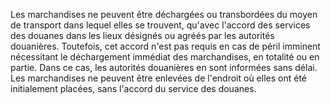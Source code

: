 Les marchandises ne peuvent être déchargées ou
transbordées du moyen de transport dans lequel elles se trouvent,
qu'avec l'accord des services des douanes dans les lieux désignés ou
agréés par les autorités douanières. Toutefois, cet accord n'est pas
requis en cas de péril imminent nécessitant le déchargement immédiat des
marchandises, en totalité ou en partie. Dans ce cas, les autorités
douanières en sont informées sans délai.
Les marchandises ne peuvent être enlevées de l'endroit où elles ont été
initialement placées, sans l'accord du service des douanes.